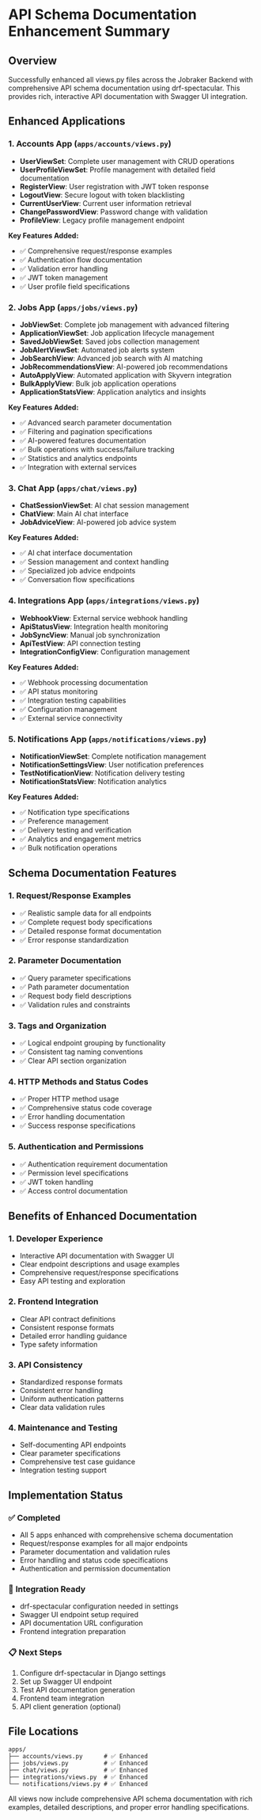 # API Schema Documentation Enhancement Summary

## Overview
Successfully enhanced all views.py files across the Jobraker Backend with comprehensive API schema documentation using drf-spectacular. This provides rich, interactive API documentation with Swagger UI integration.

## Enhanced Applications

### 1. **Accounts App** (`apps/accounts/views.py`)
- **UserViewSet**: Complete user management with CRUD operations
- **UserProfileViewSet**: Profile management with detailed field documentation
- **RegisterView**: User registration with JWT token response
- **LogoutView**: Secure logout with token blacklisting
- **CurrentUserView**: Current user information retrieval
- **ChangePasswordView**: Password change with validation
- **ProfileView**: Legacy profile management endpoint

**Key Features Added:**
- ✅ Comprehensive request/response examples
- ✅ Authentication flow documentation
- ✅ Validation error handling
- ✅ JWT token management
- ✅ User profile field specifications

### 2. **Jobs App** (`apps/jobs/views.py`)
- **JobViewSet**: Complete job management with advanced filtering
- **ApplicationViewSet**: Job application lifecycle management
- **SavedJobViewSet**: Saved jobs collection management
- **JobAlertViewSet**: Automated job alerts system
- **JobSearchView**: Advanced job search with AI matching
- **JobRecommendationsView**: AI-powered job recommendations
- **AutoApplyView**: Automated application with Skyvern integration
- **BulkApplyView**: Bulk job application operations
- **ApplicationStatsView**: Application analytics and insights

**Key Features Added:**
- ✅ Advanced search parameter documentation
- ✅ Filtering and pagination specifications
- ✅ AI-powered features documentation
- ✅ Bulk operations with success/failure tracking
- ✅ Statistics and analytics endpoints
- ✅ Integration with external services

### 3. **Chat App** (`apps/chat/views.py`)
- **ChatSessionViewSet**: AI chat session management
- **ChatView**: Main AI chat interface
- **JobAdviceView**: AI-powered job advice system

**Key Features Added:**
- ✅ AI chat interface documentation
- ✅ Session management and context handling
- ✅ Specialized job advice endpoints
- ✅ Conversation flow specifications

### 4. **Integrations App** (`apps/integrations/views.py`)
- **WebhookView**: External service webhook handling
- **ApiStatusView**: Integration health monitoring
- **JobSyncView**: Manual job synchronization
- **ApiTestView**: API connection testing
- **IntegrationConfigView**: Configuration management

**Key Features Added:**
- ✅ Webhook processing documentation
- ✅ API status monitoring
- ✅ Integration testing capabilities
- ✅ Configuration management
- ✅ External service connectivity

### 5. **Notifications App** (`apps/notifications/views.py`)
- **NotificationViewSet**: Complete notification management
- **NotificationSettingsView**: User notification preferences
- **TestNotificationView**: Notification delivery testing
- **NotificationStatsView**: Notification analytics

**Key Features Added:**
- ✅ Notification type specifications
- ✅ Preference management
- ✅ Delivery testing and verification
- ✅ Analytics and engagement metrics
- ✅ Bulk notification operations

## Schema Documentation Features

### 1. **Request/Response Examples**
- ✅ Realistic sample data for all endpoints
- ✅ Complete request body specifications
- ✅ Detailed response format documentation
- ✅ Error response standardization

### 2. **Parameter Documentation**
- ✅ Query parameter specifications
- ✅ Path parameter documentation
- ✅ Request body field descriptions
- ✅ Validation rules and constraints

### 3. **Tags and Organization**
- ✅ Logical endpoint grouping by functionality
- ✅ Consistent tag naming conventions
- ✅ Clear API section organization

### 4. **HTTP Methods and Status Codes**
- ✅ Proper HTTP method usage
- ✅ Comprehensive status code coverage
- ✅ Error handling documentation
- ✅ Success response specifications

### 5. **Authentication and Permissions**
- ✅ Authentication requirement documentation
- ✅ Permission level specifications
- ✅ JWT token handling
- ✅ Access control documentation

## Benefits of Enhanced Documentation

### 1. **Developer Experience**
- Interactive API documentation with Swagger UI
- Clear endpoint descriptions and usage examples
- Comprehensive request/response specifications
- Easy API testing and exploration

### 2. **Frontend Integration**
- Clear API contract definitions
- Consistent response formats
- Detailed error handling guidance
- Type safety information

### 3. **API Consistency**
- Standardized response formats
- Consistent error handling
- Uniform authentication patterns
- Clear data validation rules

### 4. **Maintenance and Testing**
- Self-documenting API endpoints
- Clear parameter specifications
- Comprehensive test case guidance
- Integration testing support

## Implementation Status

### ✅ **Completed**
- All 5 apps enhanced with comprehensive schema documentation
- Request/response examples for all major endpoints
- Parameter documentation and validation rules
- Error handling and status code specifications
- Authentication and permission documentation

### 🔄 **Integration Ready**
- drf-spectacular configuration needed in settings
- Swagger UI endpoint setup required
- API documentation URL configuration
- Frontend integration preparation

### 📋 **Next Steps**
1. Configure drf-spectacular in Django settings
2. Set up Swagger UI endpoint
3. Test API documentation generation
4. Frontend team integration
5. API client generation (optional)

## File Locations

```
apps/
├── accounts/views.py      # ✅ Enhanced
├── jobs/views.py          # ✅ Enhanced  
├── chat/views.py          # ✅ Enhanced
├── integrations/views.py  # ✅ Enhanced
└── notifications/views.py # ✅ Enhanced
```

All views now include comprehensive API schema documentation with rich examples, detailed descriptions, and proper error handling specifications.
